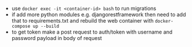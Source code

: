 - use ```docker exec -it <container-id> bash``` to run migrations
- if add more python modules e.g. djangorestframework then need to add that to requirements.txt and rebuild the web container with ```docker-compose up --build```
- to get token make a post request to auth/token with username and password payload in body of request